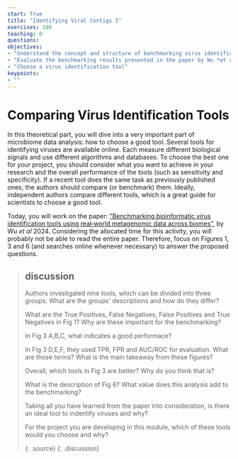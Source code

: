 ```yaml
---
start: True
title: "Identifying Viral Contigs I"
exercises: 180
teaching: 0
questions:
objectives:
- "Understand the concept and structure of benchmarking virus identification tools"
- "Evaluate the benchmarking results presented in the paper by Wu *et al*"
- "Choose a virus identification tool"
keypoints:
- ""
---
```


# Comparing Virus Identification Tools

In this theoretical part, you will dive into a very important part of microbiome data analysis: how to choose a good tool. Several tools for identifying 
viruses are available online. Each measure different biological signals and use different algorithms and databases. To choose the best one for your project,
you should consider what you want to achieve in your research and the overall performance of the tools (such as sensitivity and specificity). If a recent tool does the same task as previously published ones, the authors should compare (or benchmark) them. Ideally, independent authors compare different tools, which is a great guide for scientists to choose a good tool.   

Today, you will work on the paper: ["Benchmarking bioinformatic virus identification tools using real‐world metagenomic data across biomes"](https://genomebiology.biomedcentral.com/articles/10.1186/s13059-024-03236-4), by Wu *et al* 2024. Considering the allocated time for this activity, you will probably not be able to read the entire paper. Therefore, focus on Figures 1, 3 and 6 (and searches online whenever necessary) to answer the proposed questions. 

> ## discussion
>
> Authors investigated nine tools, which can be divided into three groups. What are the groups' descriptions and how do they differ?
>   
> What are the True Positives, False Negatives, False Positives and True Negatives in Fig 1? Why are these important for the benchmarking?
> 
> In Fig 3 A,B,C, what indicates a good performace?
>   
> In Fig 3 D,E,F, they used TPR, FPR and AUC/ROC for evaluation. What are those terms? What is the main takeaway from these figures?
> 
> Overall, which tools in Fig 3 are better? Why do you think that is?
> 
> What is the description of Fig 6? What value does this analysis add to the benchmarking?
> 
> Taking all you have learned from the paper into consideration, is there an ideal tool to indentify viruses and why?
> 
> For the project you are developing in this module, which of these tools would you choose and why?
> 
> {: .source}
{: .discussion}

